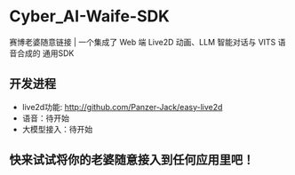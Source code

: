 # Cyber_AI-Waife-SDK
赛博老婆随意链接 | 一个集成了 Web 端 Live2D 动画、LLM 智能对话与 VITS 语音合成的 通用SDK

## 开发进程
- live2d功能: http://github.com/Panzer-Jack/easy-live2d
- 语音：待开始
- 大模型接入：待开始

## 快来试试将你的老婆随意接入到任何应用里吧！

